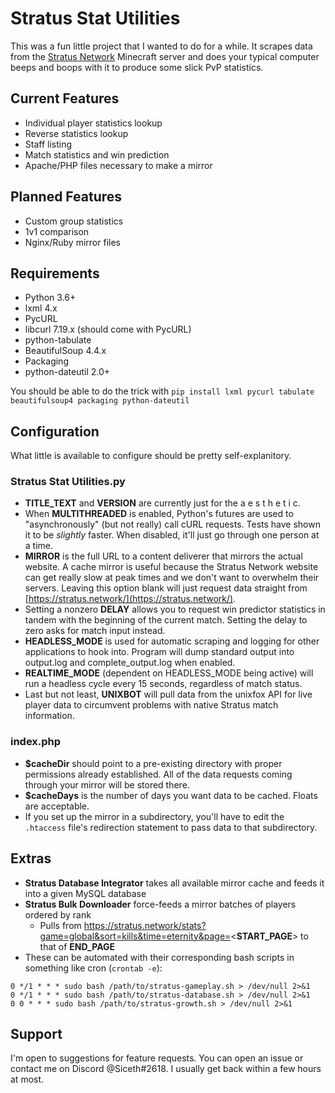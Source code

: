 # Stratus Stat Utilities

This was a fun little project that I wanted to do for a while.  It scrapes data from the [Stratus Network](https://stratus.network/) Minecraft server and does your typical computer beeps and boops with it to produce some slick PvP statistics.

## Current Features

* Individual player statistics lookup
* Reverse statistics lookup
* Staff listing
* Match statistics and win prediction
* Apache/PHP files necessary to make a mirror

## Planned Features

* Custom group statistics
* 1v1 comparison
* Nginx/Ruby mirror files

## Requirements

* Python 3.6+
* lxml 4.x
* PycURL
* libcurl 7.19.x (should come with PycURL)
* python-tabulate
* BeautifulSoup 4.4.x
* Packaging
* python-dateutil 2.0+

You should be able to do the trick with `pip install lxml pycurl tabulate beautifulsoup4 packaging python-dateutil`

## Configuration

What little is available to configure should be pretty self-explanitory.

### Stratus Stat Utilities.py
* **TITLE_TEXT** and **VERSION** are currently just for the a e s t h e t i c.
* When **MULTITHREADED** is enabled, Python's futures are used to "asynchronously" (but not really) call cURL requests.  Tests have shown it to be _slightly_ faster.  When disabled, it'll just go through one person at a time.
* **MIRROR** is the full URL to a content deliverer that mirrors the actual website.  A cache mirror is useful because the Stratus Network website can get really slow at peak times and we don't want to overwhelm their servers.  Leaving this option blank will just request data straight from [https://stratus.network/](https://stratus.network/).
* Setting a nonzero **DELAY** allows you to request win predictor statistics in tandem with the beginning of the current match.  Setting the delay to zero asks for match input instead.
* **HEADLESS_MODE** is used for automatic scraping and logging for other applications to hook into.  Program will dump standard output into output.log and complete_output.log when enabled.
* **REALTIME_MODE** (dependent on HEADLESS_MODE being active) will run a headless cycle every 15 seconds, regardless of match status.
* Last but not least, **UNIXBOT** will pull data from the unixfox API for live player data to circumvent problems with native Stratus match information.

### index.php
* **$cacheDir** should point to a pre-existing directory with proper permissions already established.  All of the data requests coming through your mirror will be stored there.
* **$cacheDays** is the number of days you want data to be cached.  Floats are acceptable.
* If you set up the mirror in a subdirectory, you'll have to edit the `.htaccess` file's redirection statement to pass data to that subdirectory.

## Extras
* **Stratus Database Integrator** takes all available mirror cache and feeds it into a given MySQL database
* **Stratus Bulk Downloader** force-feeds a mirror batches of players ordered by rank
    * Pulls from https://stratus.network/stats?game=global&sort=kills&time=eternity&page=<**START_PAGE**> to that of **END_PAGE**
* These can be automated with their corresponding bash scripts in something like cron (`crontab -e`):
```
0 */1 * * * sudo bash /path/to/stratus-gameplay.sh > /dev/null 2>&1
0 */1 * * * sudo bash /path/to/stratus-database.sh > /dev/null 2>&1
0 0 * * * sudo bash /path/to/stratus-growth.sh > /dev/null 2>&1
```

## Support

I'm open to suggestions for feature requests.  You can open an issue or contact me on Discord @Siceth#2618. I usually get back within a few hours at most.
